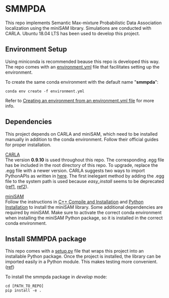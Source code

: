 # SMMPDA

This repo implements Semantic Max-mixture Probabilistic Data Association localization using the miniSAM library. Simulations are conducted with CARLA. Ubuntu 18.04 LTS has been used to develop this project.

## Environment Setup
Using miniconda is recommended beause this repo is developed this way. The repo comes with an [environment.yml](environment.yml) file that facilitates setting up the environment.

To create the same conda environment with the default name "__smmpda__":
```
conda env create -f environment.yml
```
Refer to [Creating an environment from an environment.yml file](https://docs.conda.io/projects/conda/en/latest/user-guide/tasks/manage-environments.html#creating-an-environment-from-an-environment-yml-file) for more info.

## Dependencies
This project depends on CARLA and miniSAM, which need to be installed manually in addition to the conda environment. Follow their official guides for proper installation.

[CARLA](http://carla.org/)  
The version __0.9.10__ is used throughout this repo. The corresponding .egg file has be included in the root directory of this repo. To upgrade, replace the .egg file with a newer version. CARLA suggests two ways to import PythonAPIs as written in [here](https://carla.readthedocs.io/en/latest/build_system/). The first inelegant method by adding the .egg file to the system path is used because _easy_install_ seems to be deprecated ([ref1](https://setuptools.readthedocs.io/en/latest/deprecated/easy_install.html), [ref2](https://workaround.org/easy-install-debian)).

[miniSAM](https://minisam.readthedocs.io/index.html)  
Follow the instructions in [C++ Compile and Installation](https://minisam.readthedocs.io/install.html) and [Python Installation](https://minisam.readthedocs.io/install_python.html) to install the miniSAM library. Some additional dependencies are required by miniSAM. Make sure to activate the correct conda environment when installing the miniSAM Python package, so it is installed in the correct conda environment.

## Install SMMPDA package
This repo comes with a [setup.py](setup.py) file that wraps this project into an installable Python package. Once the project is installed, the library can be imported easily in a Python module. This makes testing more convenient. ([ref](https://stackoverflow.com/questions/6323860/sibling-package-imports/50193944#50193944))

To install the smmpda package in _develop_ mode:
```
cd [PATH_TO_REPO]
pip install -e .
```
